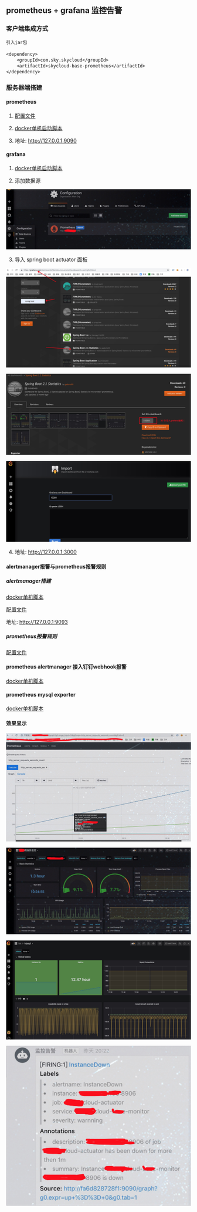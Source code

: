 ## prometheus + grafana 监控告警

### 客户端集成方式

```
引入jar包

<dependency>
    <groupId>com.sky.skycloud</groupId>
    <artifactId>skycloud-base-prometheus</artifactId>
</dependency>

```

### 服务器端搭建

#### prometheus

1. [配置文件](../docs/script/prometheus/conf/prometheus.yml)

2. [docker单机启动脚本](../docs/script/prometheus/start.sh)

3. 地址: http://127.0.0.1:9090

#### grafana

1. [docker单机启动脚本](../docs/script/grafana/start.sh)

2. 添加数据源

![数据源](../docs/image/grafana_01.png)

3. 导入 spring boot actuator 面板

![数据源](../docs/image/grafana_02.png)

![数据源](../docs/image/grafana_03.png)

![数据源](../docs/image/grafana_04.png)

4. 地址: http://127.0.0.1:3000

#### alertmanager报警与prometheus报警规则

##### alertmanager搭建

[docker单机脚本](../docs/script/alertmanager/start.sh)

[配置文件](../docs/script/alertmanager/conf/config.yml)

地址: http://127.0.0.1:9093

##### prometheus报警规则

[配置文件](../docs/script/prometheus/conf/rules/up.yml)

#### prometheus alertmanager 接入钉钉webhook报警

[docker单机脚本](../docs/script/prometheus-webhook-dingtalk/start.sh)


#### prometheus mysql exporter

[docker单机脚本](../docs/script/prometheus_exporter/mysqld-exporter/start.sh)



#### 效果显示

![prometheus](../docs/image/prometheus_01.png)


![grafana](../docs/image/grafana_05.png)


![grafana](../docs/image/grafana_06.png)


![grafana](../docs/image/alertmanager_01.png)




